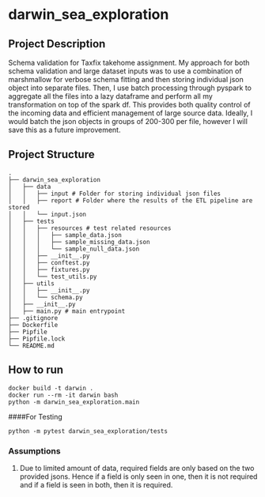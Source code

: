 # darwin_sea_exploration
## Project Description
Schema validation for Taxfix takehome assignment. My approach for both schema validation and large dataset inputs was to use a combination of marshmallow for verbose schema fitting and then storing individual json object into separate files. Then, I use batch processing through pyspark to aggregate all the files into a lazy dataframe and perform all my transformation on top of the spark df. This provides both quality control of the incoming data and efficient management of large source data. Ideally, I would batch the json objects in groups of 200-300 per file, however I will save this as a future improvement.

## Project Structure
```
.
├── darwin_sea_exploration
│   ├── data
│   │   ├── input # Folder for storing individual json files
│   │   ├── report # Folder where the results of the ETL pipeline are stored
│   │   └── input.json
│   ├── tests
│   │   ├── resources # test related resources
│   │   │   ├── sample_data.json 
│   │   │   ├── sample_missing_data.json 
│   │   │   └── sample_null_data.json 
│   │   ├── __init__.py
│   │   ├── conftest.py
│   │   ├── fixtures.py
│   │   └── test_utils.py
│   ├── utils
│   │   ├── __init__.py
│   │   └── schema.py
│   ├── __init__.py
│   ├── main.py # main entrypoint
├── .gitignore   
├── Dockerfile
├── Pipfile
├── Pipfile.lock
└── README.md
```
## How to run
```docker build -t darwin .```<br/>
```docker run --rm -it darwin bash```<br/>
```python -m darwin_sea_exploration.main```
 

####For Testing

```python -m pytest darwin_sea_exploration/tests```


### Assumptions
 1) Due to limited amount of data, required fields are only based on the two provided jsons. Hence if a field is only seen in one, then it is not required and if a field is seen in both, then it is required.